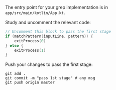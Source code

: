 The entry point for your grep implementation is in `app/src/main/kotlin/App.kt`.

Study and uncomment the relevant code: 

```kotlin
// Uncomment this block to pass the first stage
if (matchPattern(inputLine, pattern)) {
    exitProcess(0)
} else {
    exitProcess(1)
}
```

Push your changes to pass the first stage:

```
git add .
git commit -m "pass 1st stage" # any msg
git push origin master
```
